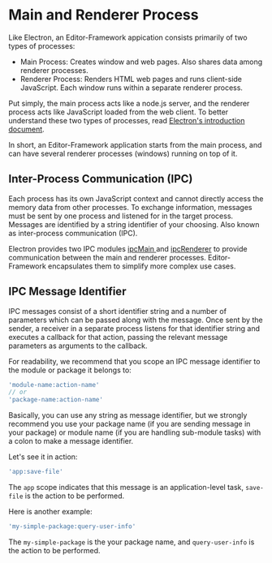 # Main and Renderer Process

Like Electron, an Editor-Framework appication consists primarily of two types of processes:

- Main Process: Creates window and web pages. Also shares data among renderer processes.
- Renderer Process: Renders HTML web pages and runs client-side JavaScript. Each window runs within a separate renderer process.

Put simply, the main process acts like a node.js server, and the renderer process acts like JavaScript loaded from the web client. To better understand these two types of processes, read [Electron's introduction document](https://github.com/atom/electron/blob/master/docs/tutorial/quick-start.md). 

In short, an Editor-Framework application starts from the main process, and can have several renderer processes (windows) running on top of it.

## Inter-Process Communication (IPC)

Each process has its own JavaScript context and cannot directly access the memory data from other processes. To exchange information, messages must be sent by one process and listened for in the target process. Messages are identified by a string identifier of your choosing. Also known as inter-process communication (IPC).

Electron provides two IPC modules [ipcMain ](https://github.com/atom/electron/blob/master/docs/api/ipc-main.md) and [ipcRenderer](https://github.com/atom/electron/blob/master/docs/api/ipc-renderer.md) to provide communication between the main and renderer processes. Editor-Framework encapsulates them to simplify more complex use cases.

## IPC Message Identifier

IPC messages consist of a short identifier string and a number of parameters which can be passed along with the message. Once sent by the sender, a receiver in a separate process listens for that identifier string and executes a callback for that action, passing the relevant message parameters as arguments to the callback.

For readability, we recommend that you scope an IPC message identifier to the module or package it belongs to:

```javascript
'module-name:action-name'
// or
'package-name:action-name'
```

Basically, you can use any string as message identifier, but we strongly recommend you use your package name (if you are sending message in your package) or module name (if you are handling sub-module tasks) with a colon to make a message identifier. 

Let's see it in action:

```javascript
'app:save-file'
```

The `app` scope indicates that this message is an application-level task, `save-file` is the action to be performed.

Here is another example:

```javascript
'my-simple-package:query-user-info'
```

The `my-simple-package` is the your package name, and `query-user-info` is the action to be performed.

